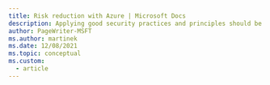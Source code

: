 ```yaml
---
title: Risk reduction with Azure | Microsoft Docs
description: Applying good security practices and principles should be an ongoing task rather than a static absolute state.
author: PageWriter-MSFT
ms.author: martinek
ms.date: 12/08/2021
ms.topic: conceptual
ms.custom:
  - article
---
```

